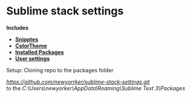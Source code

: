 # Sublime stack settings

**Includes**

* <a href="/User/Snippets">**Snipptes**</a>
* <a href="/Colorsublime%20-%20Themes/Another_Kolor_Dark.tmTheme">**ColorTheme**</a>
* <a href="/User/Package%20Control.sublime-settings">**Installed Packages**</a>
* <a href="/User/Preferences.sublime-settings">**User settings**</a>

Setup: Cloning repo to the packages folder

_https://github.com/newyorrker/sublime-stack-settings.git_  
to the _C:\Users\newyorker\AppData\Roaming\Sublime Text 3\Packages_
